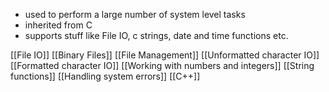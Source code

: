 - used to perform a large number of system level tasks
- inherited from C
- supports stuff like File IO, c strings, date and time functions etc.

[[File IO]]
[[Binary Files]]
[[File Management]]
[[Unformatted character IO]]
[[Formatted character IO]]
[[Working with numbers and integers]]
[[String functions]]
[[Handling system errors]]
[[C++]]